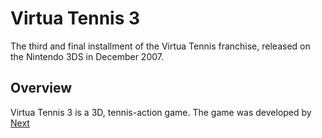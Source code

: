 # Virtua Tennis 3

The third and final installment of the Virtua Tennis franchise, released on the Nintendo 3DS in December 2007.

## Overview

Virtua Tennis 3 is a 3D, tennis-action game. The game was developed by
[Next](262.md)